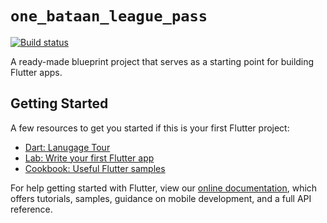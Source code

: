 # `one_bataan_league_pass`

[![Build status](https://contextustech.visualstudio.com/1BLP-mobile-app/_apis/build/status/Development-CI)](https://contextustech.visualstudio.com/1BLP-mobile-app/_build/latest?definitionId=1)

A ready-made blueprint project that serves as a starting point for building Flutter apps.

## Getting Started

A few resources to get you started if this is your first Flutter project:

- [Dart: Lanugage Tour](https://dart.dev/guides/language/language-tour)
- [Lab: Write your first Flutter app](https://flutter.dev/docs/get-started/codelab)
- [Cookbook: Useful Flutter samples](https://flutter.dev/docs/cookbook)

For help getting started with Flutter, view our
[online documentation](https://flutter.dev/docs), which offers tutorials,
samples, guidance on mobile development, and a full API reference.
